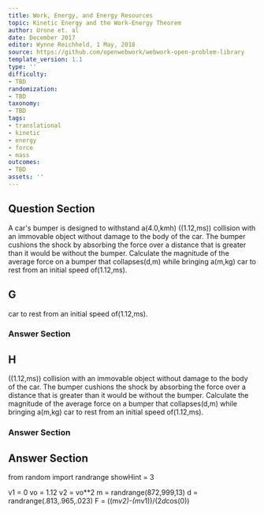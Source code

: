 ```yaml
---
title: Work, Energy, and Energy Resources
topic: Kinetic Energy and the Work-Energy Theorem
author: Urone et. al
date: December 2017
editor: Wynne Reichheld, 1 May, 2018
source: https://github.com/openwebwork/webwork-open-problem-library
template_version: 1.1
type: ''
difficulty:
- TBD
randomization:
- TBD
taxonomy:
- TBD
tags:
- translational
- kinetic
- energy
- force
- mass
outcomes:
- TBD
assets: ''
---
```


## Question Section 

A car's bumper is designed to withstand a(4.0,kmh) ((1.12,ms)) collision with an immovable object without damage to the body of the car. The bumper cushions the shock by absorbing the force over a distance that is greater than it would be without the bumper. Calculate the magnitude of the average force on a bumper that collapses(d,m) while bringing a(m,kg) car to rest from an initial speed of(1.12,ms).

## G
car to rest from an initial speed of(1.12,ms).
### Answer Section
## H
((1.12,ms)) collision with an immovable object without damage to the body of the car. The bumper cushions the shock by absorbing the force over a distance that is greater than it would be without the bumper. Calculate the magnitude of the average force on a bumper that collapses(d,m) while bringing a(m,kg) car to rest from an initial speed of(1.12,ms).
### Answer Section


## Answer Section

from random import randrange
showHint = 3

v1 = 0
vo = 1.12
v2 = vo**2
m = randrange(872,999,13)
d = randrange(.813,.965,.023)
F = ((m*v2)-(m*v1))/(2*d*cos(0))